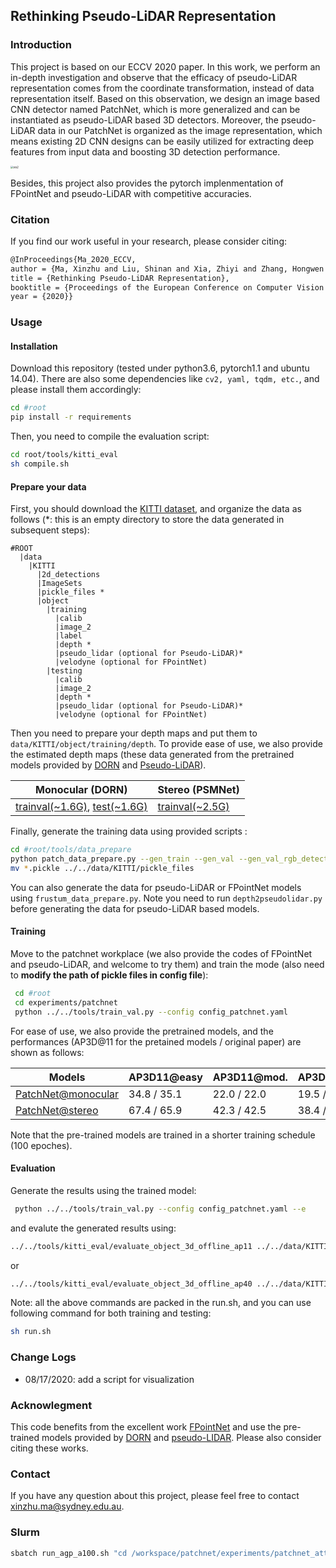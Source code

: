 ## Rethinking Pseudo-LiDAR Representation

### Introduction

This project is based on our ECCV 2020 paper. In this work, we perform an in-depth investigation and observe that the efficacy of pseudo-LiDAR representation comes from the coordinate transformation, instead of data representation itself. Based on this observation, we design an image based CNN detector named PatchNet, which is more generalized and can be instantiated as pseudo-LiDAR based 3D detectors. Moreover, the pseudo-LiDAR data in our PatchNet is organized as the image representation, which means existing 2D CNN designs can be easily utilized for extracting deep features from input data and boosting 3D detection performance.



<img src="resources/examples.jpg" alt="vis2" style="zoom:30%;" />



Besides, this project also provides the pytorch implenmentation of FPointNet and pseudo-LiDAR with competitive accuracies. 

### Citation

If you find our work useful in your research, please consider citing:

```latex
@InProceedings{Ma_2020_ECCV,
author = {Ma, Xinzhu and Liu, Shinan and Xia, Zhiyi and Zhang, Hongwen and Zeng, Xingyu and Ouyang, Wanli},
title = {Rethinking Pseudo-LiDAR Representation},
booktitle = {Proceedings of the European Conference on Computer Vision (ECCV)},
year = {2020}}
```



### Usage

#### Installation

Download this repository (tested under python3.6, pytorch1.1 and ubuntu 14.04).  There are also some dependencies like `cv2, yaml, tqdm, etc.`, and please install them accordingly:
```sh
cd #root
pip install -r requirements
```


 Then, you need to compile the evaluation script:

```sh
cd root/tools/kitti_eval
sh compile.sh
```



#### Prepare your data

First, you should download the [KITTI dataset](http://www.cvlibs.net/datasets/kitti/eval_object.php?obj_benchmark=3d), and organize the data as follows  (*: this is an empty directory to store the data generated in subsequent steps):

```
#ROOT
  |data
    |KITTI
      |2d_detections
      |ImageSets
      |pickle_files *
      |object			
        |training
          |calib
          |image_2
          |label
          |depth *
          |pseudo_lidar (optional for Pseudo-LiDAR)*
          |velodyne (optional for FPointNet)
        |testing
          |calib
          |image_2
          |depth *
          |pseudo_lidar (optional for Pseudo-LiDAR)*
          |velodyne (optional for FPointNet)
```

Then you need to prepare your depth maps and put them to `data/KITTI/object/training/depth`. To provide ease of use, we also provide the estimated depth maps (these data generated from the pretrained models provided by [DORN](https://github.com/hufu6371/DORN) and [Pseudo-LiDAR](https://github.com/mileyan/pseudo_lidar)).

| Monocular (DORN)  | Stereo (PSMNet) |
| ---------------- | ------- |
| [trainval(~1.6G)](https://drive.google.com/file/d/1VLG8DbjBnyLjo2OHmrb3-usiBLDcH7JF/view?usp=sharing), [test(~1.6G)](https://drive.google.com/file/d/1dL0vE-2ur031tJ01KYp4qtifxYWcQSN5/view?usp=sharing) | [trainval(~2.5G)](https://drive.google.com/file/d/1CIHsBwBTtAZxKlGJ5jS41OXySNXiqBIF/view?usp=sharing) |

Finally, generate the training data using provided scripts :

```sh
cd #root/tools/data_prepare
python patch_data_prepare.py --gen_train --gen_val --gen_val_rgb_detection --car_only
mv *.pickle ../../data/KITTI/pickle_files
```

You can also generate the data for pseudo-LiDAR or FPointNet models using `frustum_data_prepare.py`. Note you need to run `depth2pseudolidar.py` before generating the data for pseudo-LiDAR based models.



#### Training

Move to the patchnet workplace (we also provide the codes of FPointNet and pseudo-LiDAR, and welcome to try them) and train the mode (also need to **modify the path of pickle files in config file**):

```sh 
 cd #root
 cd experiments/patchnet
 python ../../tools/train_val.py --config config_patchnet.yaml
```


For ease of use, we also provide the pretrained models, and the performances (AP3D@11 for the pretained models / original paper) are shown as follows: 

| Models | AP3D11@easy | AP3D11@mod.| AP3D11@hard|
| -------- | ------- | -------- | ------- |
| [PatchNet@monocular](https://drive.google.com/file/d/14mSm-D1v9i2ICmGc_Nbt_tGg3FxmWj6W/view?usp=sharing) | 34.8 / 35.1 |22.0 / 22.0  |19.5 / 19.6  |
| [PatchNet@stereo](https://drive.google.com/file/d/1fyCqo9i_Pekmh-EonYvDvN-1AxPGvr2n/view?usp=sharing) | 67.4 / 65.9 |42.3 / 42.5  |38.4 / 38.5  |

Note that the pre-trained models are trained in a shorter training schedule (100 epoches).



#### Evaluation

Generate the results using the trained model:

```sh
 python ../../tools/train_val.py --config config_patchnet.yaml --e
```

and evalute the generated results using:

```sh
../../tools/kitti_eval/evaluate_object_3d_offline_ap11 ../../data/KITTI/object/training/label_2 ./output
```
or 
```sh
../../tools/kitti_eval/evaluate_object_3d_offline_ap40 ../../data/KITTI/object/training/label_2 ./output
```

Note: all the above commands are packed in the run.sh, and you can use following command for both training and testing:
```sh
sh run.sh
```



### Change Logs

- 08/17/2020: add a script for visualization



### Acknowlegment

This code benefits from the excellent work [FPointNet](https://github.com/charlesq34/frustum-pointnets) and use the pre-trained models provided by [DORN](https://github.com/hufu6371/DORN) and [pseudo-LIDAR](https://github.com/mileyan/pseudo_lidar). Please also consider citing these works.



### Contact

If you have any question about this project, please feel free to contact xinzhu.ma@sydney.edu.au.


### Slurm

```sh
sbatch run_agp_a100.sh "cd /workspace/patchnet/experiments/patchnet_attention_rgb && sh train.sh"
```
